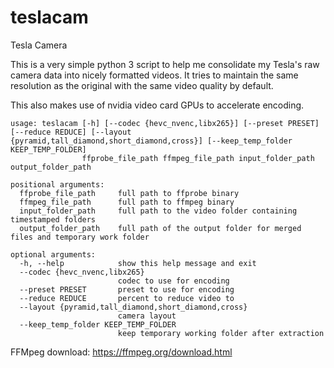 # teslacam
Tesla Camera

This is a very simple python 3 script to help me consolidate my Tesla's raw camera data into nicely formatted videos.  It tries to maintain the same resolution as the original with the same video quality by default.

This also makes use of nvidia video card GPUs to accelerate encoding.

```
usage: teslacam [-h] [--codec {hevc_nvenc,libx265}] [--preset PRESET] [--reduce REDUCE] [--layout {pyramid,tall_diamond,short_diamond,cross}] [--keep_temp_folder KEEP_TEMP_FOLDER]
                ffprobe_file_path ffmpeg_file_path input_folder_path output_folder_path

positional arguments:
  ffprobe_file_path     full path to ffprobe binary
  ffmpeg_file_path      full path to ffmpeg binary
  input_folder_path     full path to the video folder containing timestamped folders
  output_folder_path    full path of the output folder for merged files and temporary work folder

optional arguments:
  -h, --help            show this help message and exit
  --codec {hevc_nvenc,libx265}
                        codec to use for encoding
  --preset PRESET       preset to use for encoding
  --reduce REDUCE       percent to reduce video to
  --layout {pyramid,tall_diamond,short_diamond,cross}
                        camera layout
  --keep_temp_folder KEEP_TEMP_FOLDER
                        keep temporary working folder after extraction
```
FFMpeg download:
https://ffmpeg.org/download.html
